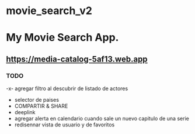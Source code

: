 # movie_search_v2

# My Movie Search App.
## https://media-catalog-5af13.web.app


### TODO

-x- agregar filtro al descubrir de listado de actores
- selector de paises
- COMPARTIR & SHARE
- deeplink
- agregar alerta en calendario cuando sale un nuevo capitulo de una serie
- redisennar vista de usuario y de favoritos
